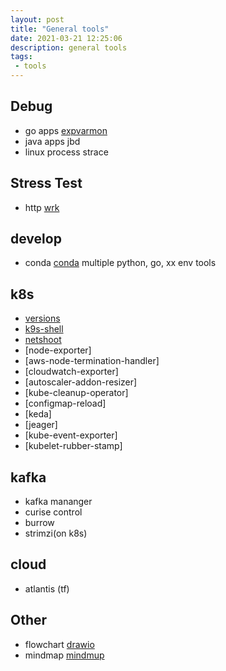 ```yaml
---
layout: post
title: "General tools"
date: 2021-03-21 12:25:06
description: general tools
tags: 
 - tools
---
```


## Debug
- go apps
[expvarmon](https://github.com/divan/expvarmon)
- java apps
jbd
- linux process
strace

## Stress Test
- http
[wrk](https://github.com/wg/wrk)

## develop
- conda
[conda](https://conda.io/projects/conda/en/latest/user-guide/tasks/manage-environments.html)
multiple python, go, xx env tools


## k8s
- [versions](https://relnotes.k8s.io)
- [k9s-shell](https://k9scli.io/)
- [netshoot](https://github.com/nicolaka/netshoot)
- [node-exporter]
- [aws-node-termination-handler]
- [cloudwatch-exporter]
- [autoscaler-addon-resizer]
- [kube-cleanup-operator]
- [configmap-reload]
- [keda]
- [jeager]
- [kube-event-exporter]
- [kubelet-rubber-stamp]

## kafka
- kafka mananger
- curise control
- burrow
- strimzi(on k8s)

## cloud
- atlantis (tf)

## Other
- flowchart
[drawio](https://app.diagrams.net)
- mindmap
[mindmup](https://www.mindmup.com)
